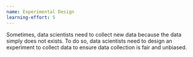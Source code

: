 ```yaml
---
name: Experimental Design
learning-effort: 5
---
```


Sometimes, data scientists need to collect new data because the data simply does not exists.
To do so, data scientists need to design an experiment to collect data to ensure data collection is fair and unbiased.
